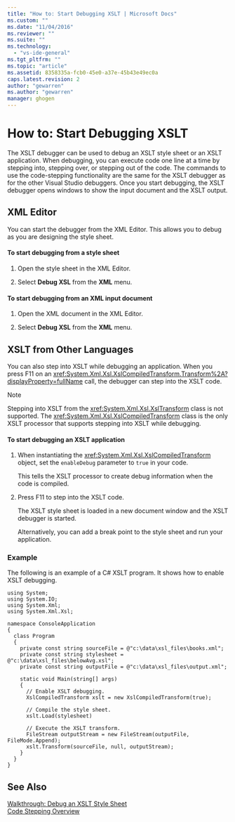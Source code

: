 ```yaml
---
title: "How to: Start Debugging XSLT | Microsoft Docs"
ms.custom: ""
ms.date: "11/04/2016"
ms.reviewer: ""
ms.suite: ""
ms.technology: 
  - "vs-ide-general"
ms.tgt_pltfrm: ""
ms.topic: "article"
ms.assetid: 8358335a-fcb0-45e0-a37e-45b43e49ec0a
caps.latest.revision: 2
author: "gewarren"
ms.author: "gewarren"
manager: ghogen
---
```

# How to: Start Debugging XSLT
The XSLT debugger can be used to debug an XSLT style sheet or an XSLT application. When debugging, you can execute code one line at a time by stepping into, stepping over, or stepping out of the code. The commands to use the code-stepping functionality are the same for the XSLT debugger as for the other Visual Studio debuggers. Once you start debugging, the XSLT debugger opens windows to show the input document and the XSLT output.  
  
## XML Editor  
 You can start the debugger from the XML Editor. This allows you to debug as you are designing the style sheet.  
  
#### To start debugging from a style sheet  
  
1.  Open the style sheet in the XML Editor.  
  
2.  Select **Debug XSL** from the **XML** menu.  
  
#### To start debugging from an XML input document  
  
1.  Open the XML document in the XML Editor.  
  
2.  Select **Debug XSL** from the **XML** menu.  
  
## XSLT from Other Languages  
 You can also step into XSLT while debugging an application. When you press F11 on an <xref:System.Xml.Xsl.XslCompiledTransform.Transform%2A?displayProperty=fullName> call, the debugger can step into the XSLT code.  
  
> [!NOTE]
>  Stepping into XSLT from the <xref:System.Xml.Xsl.XslTransform> class is not supported. The <xref:System.Xml.Xsl.XslCompiledTransform> class is the only XSLT processor that supports stepping into XSLT while debugging.  
  
#### To start debugging an XSLT application  
  
1.  When instantiating the <xref:System.Xml.Xsl.XslCompiledTransform> object, set the `enableDebug` parameter to `true` in your code.  
  
     This tells the XSLT processor to create debug information when the code is compiled.  
  
2.  Press F11 to step into the XSLT code.  
  
     The XSLT style sheet is loaded in a new document window and the XSLT debugger is started.  
  
     Alternatively, you can add a break point to the style sheet and run your application.  
  
### Example  
 The following is an example of a C# XSLT program. It shows how to enable XSLT debugging.  
  
```  
using System;  
using System.IO;  
using System.Xml;  
using System.Xml.Xsl;  
  
namespace ConsoleApplication   
{  
  class Program   
  {  
    private const string sourceFile = @"c:\data\xsl_files\books.xml";  
    private const string stylesheet = @"c:\data\xsl_files\belowAvg.xsl";  
    private const string outputFile = @"c:\data\xsl_files\output.xml";  
  
    static void Main(string[] args)  
    {  
      // Enable XSLT debugging.  
      XslCompiledTransform xslt = new XslCompiledTransform(true);  
  
      // Compile the style sheet.  
      xslt.Load(stylesheet)  
  
      // Execute the XSLT transform.  
      FileStream outputStream = new FileStream(outputFile, FileMode.Append);  
      xslt.Transform(sourceFile, null, outputStream);  
    }  
  }  
}  
```  
  
## See Also  
 [Walkthrough: Debug an XSLT Style Sheet](../xml-tools/walkthrough-debug-an-xslt-style-sheet.md)   
 [Code Stepping Overview](http://msdn.microsoft.com/en-us/8791dac9-64d1-4bb9-b59e-8d59af1833f9)